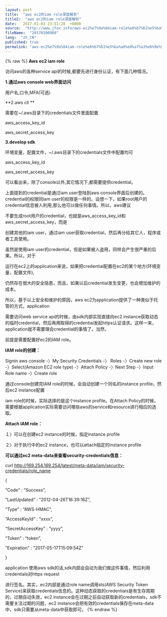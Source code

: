 ```yaml
---
layout: post
title:  "aws ec2的iam role深度解析"
title2:  "aws ec2的iam role深度解析"
date:   2017-01-01 23:51:28  +0800
source:  "http://www.jfox.info/aws-ec2%e7%9a%84iam-role%e6%b7%b1%e5%ba%a6%e8%a7%a3%e6%9e%90.html"
fileName:  "20170100988"
lang:  "zh_CN"
published: true
permalink: "aws-ec2%e7%9a%84iam-role%e6%b7%b1%e5%ba%a6%e8%a7%a3%e6%9e%90.html"
---
```

{% raw %}
**Aws ec2 iam role**

访问aws的各种service api的时候,都要先进行身份认证，有下面几种情况。

**1.通过aws console web界面访问**

用户名,口令,MFA(可选)

**2.aws cli **

需要在~/.aws目录下的credentials文件里面配置

aws_access_key_id

aws_secret_access_key

**3.develop sdk**

环境变量，配置文件，~/.aws目录下的credentials文件中配置均可

aws_access_key_id

aws_secret_access_key

可以看出来，除了console以外,其它情况下,都需要提供credential。

上面提到的credential是通过iam user登陆到aws console界面后创建的。credential的权限同iam user的权限是一样的。设想一下，如果root用户的credential信息被人利用,那么他可以做任何事情。所以，aws建议

不要生成root用户的credential，也就是aws_access_key_id和aws_secret_access_key，而是

创建其他的iam user，通过iam user获取credential，然后再分给其它人，程序或者工具使用。

虽然是使用iam user的credential，但是如果被人盗用，同样会产生很严重的后果。所以，对于

运行在ec2上的application来说，如果把credential配置在ec2的某个地方(环境变量，配置文件),

仍然存在很大的安全隐患，而且，如果以后credential发生变更，也会增加维护的成本。

所以，基于以上安全和维护的原因，aws ec2为application提供了一种类似于托管的方式，application

需要访问web service api的时候，由sdk内部实现直接向ec2 instance获取动态的临时credential，然后再用取得的credential发起https认证请求。这样一来，application就不需要理会credential的事情了。当然，

前提是需要配置好ec2的IAM role。

**IAM role的创建：**

Signin aws console -〉My Security Credentials -〉 Roles -〉Create new role -〉Select(Amazon EC2 role type) -〉Attach Policy -〉Next Step -〉Input Role name -〉Create role

通过console创建完IAM role的时候，会自动创建一个同名的instance profile，然后ec2 instance配置

iam role的时候，实际选择的是这个instance profile。在Attach Policy的时候，需要根据application实际需要访问哪些aws的service和resource进行相应的选取。

**Attach IAM role：**

１〉可以在创建ec2 instance的时候，指定instance profile

２〉对于执行中的ec2 instance，也可以attach指定的instance profile

**可以通过ec2 meta-data来查看security-credentials信息：**

curl http://169.254.169.254/latest/meta-data/iam/security-credentials/role_name

{

 “Code” : “Success”,

 “LastUpdated” : “2012-04-26T16:39:16Z”,

 “Type” : “AWS-HMAC”,

 “AccessKeyId” : “xxxx”,

 “SecretAccessKey” : “yyyy”,

 “Token” : “token”,

 “Expiration” : “2017-05-17T15:09:54Z”

}

application 使用aws sdk的话,sdk内部会自动为我们做这件事情，然后利用credentials对https request

进行签名。其实，ec2内部是通过role name调用sts(AWS Security Token Service)来获取credentials信息的。这种动态获取的credentials是有生存周期的，过期自动失效，ec2 instance会在过期之前自动获取新的credentials，sdk不需要关注过期的问题，ec2 instance会把有效的credentials保存在meta-data中，sdk只需要从meta-data中获取即可。
{% endraw %}
